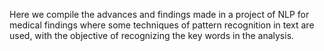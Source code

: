 Here we compile the advances and findings made in a project of NLP for medical findings where some techniques of pattern recognition in text are used, with the objective of recognizing the key words in the analysis. 